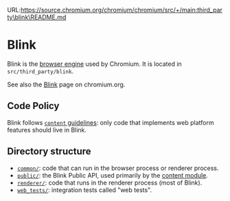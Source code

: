 URL:https://source.chromium.org/chromium/chromium/src/+/main:third_party\blink\README.md
# Blink

Blink is the [browser engine](https://en.wikipedia.org/wiki/Browser_engine) used
by Chromium. It is located in `src/third_party/blink`.

See also the [Blink](https://www.chromium.org/blink) page on chromium.org.

## Code Policy

Blink follows [`content` guidelines](../../content/README.md): only code that
implements web platform features should live in Blink.

## Directory structure

- [`common/`](common/README.md): code that can run in the browser process
  or renderer process.
- [`public/`](public/README.md): the Blink Public API, used primarily by
  the [content module](../../content/README.md).
- [`renderer/`](renderer/README.md): code that runs in the renderer process
  (most of Blink).
- [`web_tests/`](web_tests/README.md): integration tests called "web tests".
